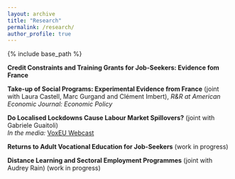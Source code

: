 ```yaml
---
layout: archive
title: "Research"
permalink: /research/
author_profile: true
---
```


{% include base_path %}

**Credit Constraints and Training Grants for Job-Seekers: Evidence fom France**

**Take-up of Social Programs: Experimental Evidence from France** (joint with Laura Castell, Marc Gurgand and Clément Imbert), *R&R at American Economic Journal: Economic Policy*

**Do Localised Lockdowns Cause Labour Market Spillovers?** (joint with Gabriele Guaitoli)  
*In the media:* [VoxEU Webcast](https://cepr.org/voxeu/vox-webcasts/external-effects-local-lockdowns-evidence-us)

**Returns to Adult Vocational Education for Job-Seekers** (work in progress)

**Distance Learning and Sectoral Employment Programmes** (joint with Audrey Rain) (work in progress)
